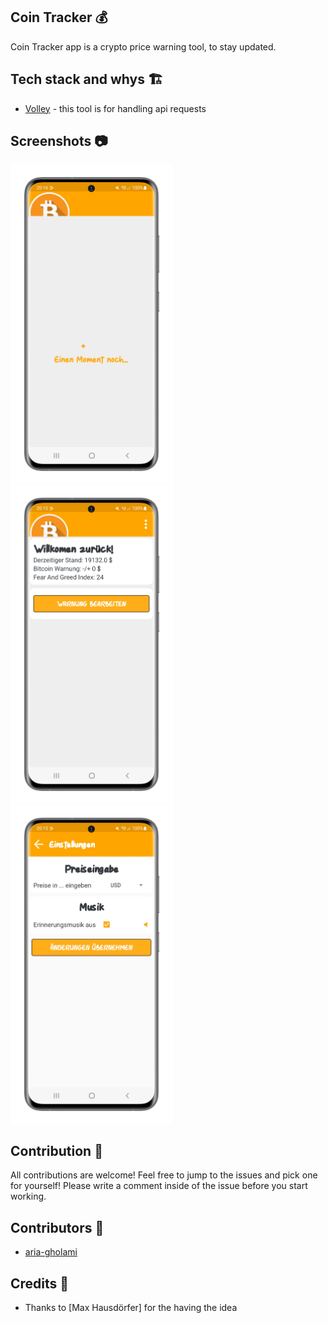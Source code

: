 ## Coin Tracker 💰
Coin Tracker app is a crypto price warning tool, to stay updated.

## Tech stack and whys 🏗
* [Volley](https://google.github.io/volley/) - this tool is for handling api requests

## Screenshots 📷
<img src="/store/images/loading.png" width="260"> &emsp;<img src="/store/images/main.png" width="260"> &emsp;<img src="/store/images/settings.png" width="260">

## Contribution 🙌
All contributions are welcome! Feel free to jump to the issues and pick one for yourself! Please write a comment inside of the issue before you start working.

## Contributors 👏
* [aria-gholami](https://github.com/aria-gholami)

## Credits 🙏
* Thanks to [Max Hausdörfer] for the having the idea